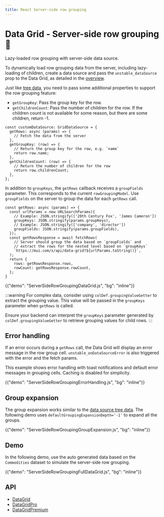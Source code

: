 ```yaml
---
title: React Server-side row grouping
---
```


# Data Grid - Server-side row grouping [<span class="plan-pro"></span>](/x/introduction/licensing/#pro-plan 'Pro plan')🚧

<p class="description">Lazy-loaded row grouping with server-side data source.</p>

To dynamically load row grouping data from the server, including lazy-loading of children, create a data source and pass the `unstable_dataSource` prop to the Data Grid, as detailed in the [overview](/x/react-data-grid/server-side-data/).

Just like [tree data](/x/react-data-grid/server-side-data/tree-data/), you need to pass some additional properties to support the row grouping feature:

- `getGroupKey`: Pass the group key for the row.
- `getChildrenCount`: Pass the number of children for the row. If the children count is not available for some reason, but there are some children, return -1.

```tsx
const customDataSource: GridDataSource = {
  getRows: async (params) => {
    // Fetch the data from the server
  },
  getGroupKey: (row) => {
    // Return the group key for the row, e.g. `name`
    return row.name;
  },
  getChildrenCount: (row) => {
    // Return the number of children for the row
    return row.childrenCount;
  },
};
```

In addition to `groupKeys`, the `getRows` callback receives a `groupFields` parameter. This corresponds to the current `rowGroupingModel`. Use `groupFields` on the server to group the data for each `getRows` call.

```tsx
const getRows: async (params) => {
  const urlParams = new URLSearchParams({
    // Example: JSON.stringify(['20th Century Fox', 'James Cameron'])
    groupKeys: JSON.stringify(params.groupKeys),
    // Example: JSON.stringify(['company', 'director'])
    groupFields: JSON.stringify(params.groupFields),
  });
  const getRowsResponse = await fetchRows(
    // Server should group the data based on `groupFields` and
    // extract the rows for the nested level based on `groupKeys`
    `https://mui.com/x/api/data-grid?${urlParams.toString()}`,
  );
  return {
    rows: getRowsResponse.rows,
    rowCount: getRowsResponse.rowCount,
  };
}
```

{{"demo": "ServerSideRowGroupingDataGrid.js", "bg": "inline"}}

:::warning
For complex data, consider using `colDef.groupingValueGetter` to extract the grouping value. This value will be passed in the `groupKeys` parameter when `getRows` is called.

Ensure your backend can interpret the `groupKeys` parameter generated by `colDef.groupingValueGetter` to retrieve grouping values for child rows.
:::

## Error handling

If an error occurs during a `getRows` call, the Data Grid will display an error message in the row group cell. `unstable_onDataSourceError` is also triggered with the error and the fetch params.

This example shows error handling with toast notifications and default error messages in grouping cells. Caching is disabled for simplicity.

{{"demo": "ServerSideRowGroupingErrorHandling.js", "bg": "inline"}}

## Group expansion

The group expansion works similar to the [data source tree data](/x/react-data-grid/server-side-data/tree-data/#group-expansion).
The following demo uses `defaultGroupingExpansionDepth='-1'` to expand all the groups.

{{"demo": "ServerSideRowGroupingGroupExpansion.js", "bg": "inline"}}

## Demo

In the following demo, use the auto generated data based on the `Commodities` dataset to simulate the server-side row grouping.

{{"demo": "ServerSideRowGroupingFullDataGrid.js", "bg": "inline"}}

## API

- [DataGrid](/x/api/data-grid/data-grid/)
- [DataGridPro](/x/api/data-grid/data-grid-pro/)
- [DataGridPremium](/x/api/data-grid/data-grid-premium/)
